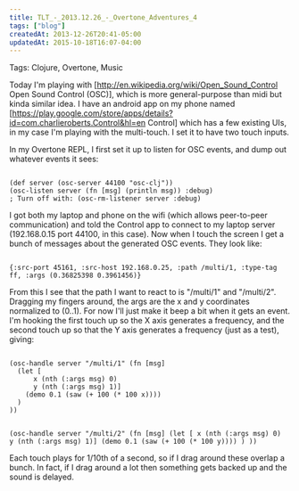```yaml
---
title: TLT_-_2013.12.26_-_Overtone_Adventures_4
tags: ["blog"]
createdAt: 2013-12-26T20:41-05:00
updatedAt: 2015-10-18T16:07-04:00
---
```


Tags: Clojure, Overtone, Music

Today I'm playing with [http://en.wikipedia.org/wiki/Open_Sound_Control Open Sound Control (OSC)], which is more general-purpose than midi but kinda similar idea. I have an android app on my phone named [https://play.google.com/store/apps/details?id=com.charlieroberts.Control&hl=en Control] which has a few existing UIs, in my case I'm playing with the multi-touch. I set it to have two touch inputs.

In my Overtone REPL, I first set it up to listen for OSC events, and dump out whatever events it sees:

<code clojure>
(def server (osc-server 44100 "osc-clj"))
(osc-listen server (fn [msg] (println msg)) :debug)
; Turn off with: (osc-rm-listener server :debug)
</code>

I got both my laptop and phone on the wifi (which allows peer-to-peer communication) and told the Control app to connect to my laptop server (192.168.0.15 port 44100, in this case). Now when I touch the screen I get a bunch of messages about the generated OSC events. They look like:

<code>
{:src-port 45161, :src-host 192.168.0.25, :path /multi/1, :type-tag ff, :args (0.36825398 0.3961456)}
</code>

From this I see that the path I want to react to is "/multi/1" and "/multi/2". Dragging my fingers around, the args are the x and y coordinates normalized to (0..1). For now I'll just make it beep a bit when it gets an event. I'm hooking the first touch up so the X axis generates a frequency, and the second touch up so that the Y axis generates a frequency (just as a test), giving:

<code>
(osc-handle server "/multi/1" (fn [msg]
  (let [
      x (nth (:args msg) 0)
      y (nth (:args msg) 1)]
    (demo 0.1 (saw (+ 100 (* 100 x))))
  )
))

(osc-handle server "/multi/2" (fn [msg]
  (let [
      x (nth (:args msg) 0)
      y (nth (:args msg) 1)]
    (demo 0.1 (saw (+ 100 (* 100 y))))
  )
))
</code>

Each touch plays for 1/10th of a second, so if I drag around these overlap a bunch. In fact, if I drag around a lot then something gets backed up and the sound is delayed.

